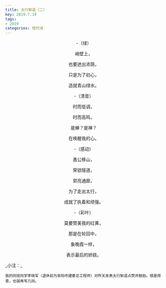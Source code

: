```yaml
---
title: 太行絮语（二）
key: 2019.7.19
tags: 
- 2019
categories: 现代诗
---
```


<p align="center">-（绿）
</p>
<p align="center">峭壁上，
</p>
<p align="center">也要迸出浓荫，
</p>
<p align="center">只是为了初心，
</p>
<p align="center">造就青山绿水。
</p>
<p align="center">-（清音）
</p>
<p align="center">时而低调，
</p>
<p align="center">时而高鸣，
</p>
<p align="center">是蝉？是禅？
</p>
<p align="center">在唤醒我的心。
</p>
<p align="center">-（感动）
</p>
<p align="center">愚公移山，
</p>
<p align="center">荣锁隧道，
</p>
<p align="center">郭亮通廊，
</p>
<p align="center">为了走出太行，
</p>
<p align="center">成就了执着和顽强。
</p>
<p align="center">-（彩叶）
</p>
<p align="center">莫要赞美我的红黄，
</p>
<p align="center">那是在轮回中，
</p>
<p align="center">象晚霞一样，
</p>
<p align="center">表示最后的娇娆。
</p>
_小注：_

```
我的同班同学李晓军（退休前为阜阳市建委总工程师）对昨天发表太行絮语点赞并鼓励。很是得意，也就再写几则。
```
